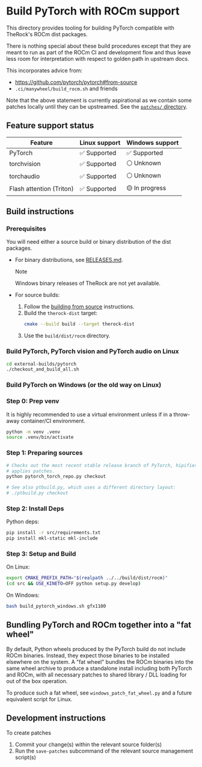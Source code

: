 # Build PyTorch with ROCm support

This directory provides tooling for building PyTorch compatible with TheRock's
ROCm dist packages.

There is nothing special about these build procedures except that they are meant
to run as part of the ROCm CI and development flow and thus leave less room for
interpretation with respect to golden path in upstream docs.

This incorporates advice from:

- https://github.com/pytorch/pytorch#from-source
- `.ci/manywheel/build_rocm.sh` and friends

Note that the above statement is currently aspirational as we contain some
patches locally until they can be upstreamed. See the
[`patches/` directory](./patches/).

## Feature support status

| Feature                  | Linux support | Windows support |
| ------------------------ | ------------- | --------------- |
| PyTorch                  | ✅ Supported  | ✅ Supported    |
| torchvision              | ✅ Supported  | ⚪ Unknown      |
| torchaudio               | ✅ Supported  | ⚪ Unknown      |
| Flash attention (Triton) | ✅ Supported  | 🟡 In progress  |

## Build instructions

### Prerequisites

You will need either a source build or binary distribution of the dist packages.

- For binary distributions, see [RELEASES.md](../../RELEASES.md).

  > [!NOTE]
  > Windows binary releases of TheRock are not yet available.

- For source builds:

  1. Follow the [building from source](../../README.md#building-from-source)
     instructions.
  1. Build the `therock-dist` target:
     ```bash
     cmake --build build --target therock-dist
     ```
  1. Use the `build/dist/rocm` directory.

### Build PyTorch, PyTorch vision and PyTorch audio on Linux

```bash
cd external-builds/pytorch
./checkout_and_build_all.sh
```

### Build PyTorch on Windows (or the old way on Linux)

### Step 0: Prep venv

It is highly recommended to use a virtual environment unless if in a throw-away
container/CI environment.

```bash
python -m venv .venv
source .venv/bin/activate
```

### Step 1: Preparing sources

```bash
# Checks out the most recent stable release branch of PyTorch, hipifies and
# applies patches.
python pytorch_torch_repo.py checkout

# See also ptbuild.py, which uses a different directory layout:
# ./ptbuild.py checkout
```

### Step 2: Install Deps

Python deps:

```bash
pip install -r src/requirements.txt
pip install mkl-static mkl-include
```

### Step 3: Setup and Build

On Linux:

```bash
export CMAKE_PREFIX_PATH="$(realpath ../../build/dist/rocm)"
(cd src && USE_KINETO=OFF python setup.py develop)
```

On Windows:

```bash
bash build_pytorch_windows.sh gfx1100
```

## Bundling PyTorch and ROCm together into a "fat wheel"

By default, Python wheels produced by the PyTorch build do not include ROCm
binaries. Instead, they expect those binaries to be installed elsewhere on the
system. A "fat wheel" bundles the ROCm binaries into the same wheel archive to
produce a standalone install including both PyTorch and ROCm, with all necessary
patches to shared library / DLL loading for out of the box operation.

To produce such a fat wheel, see `windows_patch_fat_wheel.py` and a future
equivalent script for Linux.

## Development instructions

To create patches

1. Commit your change(s) within the relevant source folder(s)
1. Run the `save-patches` subcommand of the relevant source management script(s)
